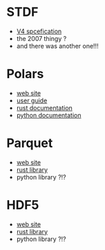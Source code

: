 # STDF
- [V4 spcefication](/doc/STDF_V4-spec.pdf)
- the 2007 thingy ?
- and there was another one!!!

# Polars
- [web site](https://pola.rs/)
- [user guide](https://pola-rs.github.io/polars/user-guide/)
- [rust documentation](https://docs.rs/polars/latest/polars/)
- [python documentation](https://pola-rs.github.io/polars/py-polars/html/reference/)

# Parquet
- [web site](https://parquet.apache.org/)
- [rust library](https://crates.io/crates/parquet)
- python library ?!?

# HDF5
- [web site](https://www.hdfgroup.org/)
- [rust library](https://crates.io/crates/hdf5)
- python library ?!?